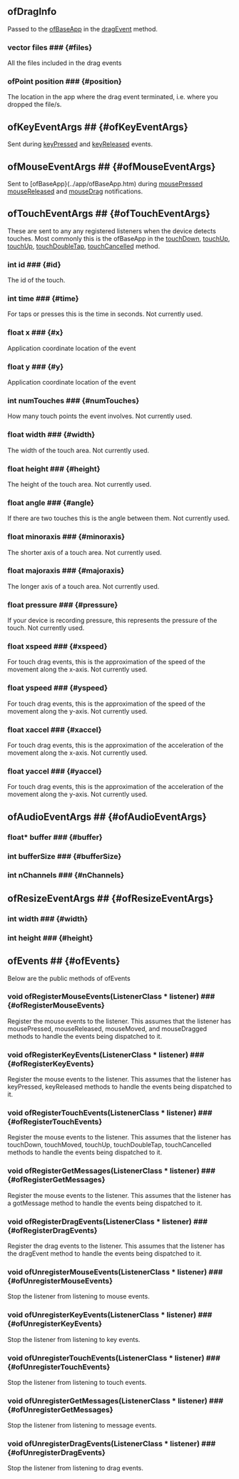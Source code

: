 
## ofDragInfo ##
Passed to the [ofBaseApp](../app/ofBaseApp.htm) in the [dragEvent](../app/ofBaseApp.htm#dragEvent) method.

### vector <string> files ### {#files}
All the files included in the drag events

### ofPoint position ### {#position}
The location in the app where the drag event terminated, i.e. where you dropped the file/s.

## ofKeyEventArgs ## {#ofKeyEventArgs}
Sent during [keyPressed](../app/ofBaseApp.htm#keyPressed) and [keyReleased](../app/ofBaseApp.htm#keyReleased) events.

## ofMouseEventArgs ## {#ofMouseEventArgs}
Sent to [ofBaseApp}(../app/ofBaseApp.htm) during [mousePressed](../app/ofBaseApp.htm#mousePressed) [mouseReleased](../app/ofBaseApp.htm#mouseReleased) and [mouseDrag](../app/ofBaseApp.htm#mouseDrag) notifications.

## ofTouchEventArgs ## {#ofTouchEventArgs}
These are sent to any any registered listeners when the device detects touches. Most commonly this is the ofBaseApp in the [touchDown](../app/ofBaseApp.htm#touchDown), [touchUp](../app/ofBaseApp.htm#touchUp), [touchUp](../app/ofBaseApp.htm#touchUp), [touchDoubleTap](../app/ofBaseApp.htm#touchDoubleTap), [touchCancelled](../app/ofBaseApp.htm#touchCancelled) method.

### int id ### {#id}
The id of the touch.

### int time ### {#time}
For taps or presses this is the time in seconds. Not currently used.

### float x ### {#x}
Application coordinate location of the event

### float y ### {#y}
Application coordinate location of the event

### int numTouches ### {#numTouches}
How many touch points the event involves. Not currently used.

### float width ### {#width}
The width of the touch area. Not currently used.

### float height ### {#height}
The height of the touch area.  Not currently used.

### float angle ### {#angle}
If there are two touches this is the angle between them.  Not currently used.

### float minoraxis ### {#minoraxis}
The shorter axis of a touch area.  Not currently used.

### float majoraxis ### {#majoraxis}
The longer axis of a touch area.  Not currently used.

### float pressure ### {#pressure}
If your device is recording pressure, this represents the pressure of the touch.  Not currently used.

### float xspeed ### {#xspeed}
For touch drag events, this is the approximation of the speed of the movement along the x-axis.  Not currently used.

### float yspeed ### {#yspeed}
For touch drag events, this is the approximation of the speed of the movement along the y-axis.  Not currently used.

### float xaccel ### {#xaccel}
For touch drag events, this is the approximation of the acceleration of the movement along the x-axis.  Not currently used.

### float yaccel ### {#yaccel}
For touch drag events, this is the approximation of the acceleration of the movement along the y-axis.  Not currently used.

## ofAudioEventArgs ## {#ofAudioEventArgs}

### float* buffer ### {#buffer}

### int bufferSize ### {#bufferSize}

### int nChannels ### {#nChannels}

## ofResizeEventArgs ## {#ofResizeEventArgs}

 ### int width  ### {#width}

 ### int height ### {#height}

## ofEvents ## {#ofEvents}
Below are the public methods of ofEvents

### void ofRegisterMouseEvents(ListenerClass * listener) ### {#ofRegisterMouseEvents}
Register the mouse events to the listener. This assumes that the listener has mousePressed, mouseReleased, mouseMoved, and mouseDragged methods to handle the events being dispatched to it.

### void ofRegisterKeyEvents(ListenerClass * listener) ### {#ofRegisterKeyEvents}
Register the mouse events to the listener. This assumes that the listener has keyPressed, keyReleased methods to handle the events being dispatched to it.

### void ofRegisterTouchEvents(ListenerClass * listener) ### {#ofRegisterTouchEvents}
Register the mouse events to the listener. This assumes that the listener has touchDown, touchMoved, touchUp, touchDoubleTap, touchCancelled methods to handle the events being dispatched to it.

### void ofRegisterGetMessages(ListenerClass * listener) ### {#ofRegisterGetMessages}
Register the mouse events to the listener. This assumes that the listener has a gotMessage method to handle the events being dispatched to it.

### void ofRegisterDragEvents(ListenerClass * listener) ### {#ofRegisterDragEvents}
Register the drag events to the listener. This assumes that the listener has the dragEvent method to handle the events being dispatched to it.

### void ofUnregisterMouseEvents(ListenerClass * listener) ### {#ofUnregisterMouseEvents}
Stop the listener from listening to mouse events.

### void ofUnregisterKeyEvents(ListenerClass * listener) ### {#ofUnregisterKeyEvents}
Stop the listener from listening to key events.

### void ofUnregisterTouchEvents(ListenerClass * listener) ### {#ofUnregisterTouchEvents}
Stop the listener from listening to touch events.

### void ofUnregisterGetMessages(ListenerClass * listener) ### {#ofUnregisterGetMessages}
Stop the listener from listening to message events.

### void ofUnregisterDragEvents(ListenerClass * listener) ### {#ofUnregisterDragEvents}
Stop the listener from listening to drag events.
